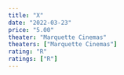 ```yaml
---
title: "X"
date: "2022-03-23"
price: "5.00"
theater: "Marquette Cinemas"
theaters: ["Marquette Cinemas"]
rating: "R"
ratings: ["R"]
---
```

